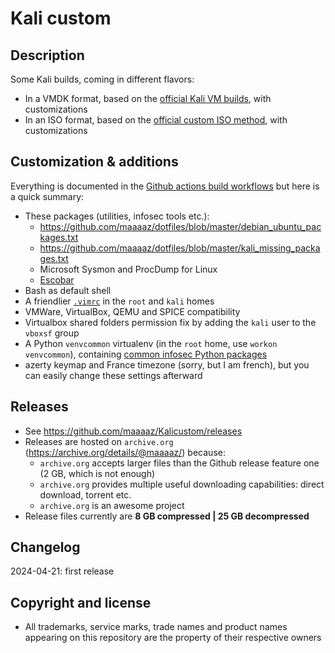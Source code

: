 Kali custom
===========

Description
-----------
Some Kali builds, coming in different flavors:
* In a VMDK format, based on the [official Kali VM builds](https://www.kali.org/get-kali/#kali-virtual-machines), with customizations
* In an ISO format, based on the [official custom ISO method](https://www.kali.org/docs/development/live-build-a-custom-kali-iso/), with customizations

Customization & additions
-------------------------
Everything is documented in the [Github actions build workflows](https://github.com/maaaaz/kalicustom/tree/main/.github/workflows) but here is a quick summary:
- These packages (utilities, infosec tools etc.):
  - https://github.com/maaaaz/dotfiles/blob/master/debian_ubuntu_packages.txt
  - https://github.com/maaaaz/dotfiles/blob/master/kali_missing_packages.txt
  - Microsoft Sysmon and ProcDump for Linux
  - [Escobar](https://github.com/savely-krasovsky/escobar)
- Bash as default shell
- A friendlier [`.vimrc`](https://github.com/maaaaz/dotfiles/blob/master/.vimrc) in the `root` and `kali` homes
- VMWare, VirtualBox, QEMU and SPICE compatibility
- Virtualbox shared folders permission fix by adding the `kali` user to the `vboxsf` group
- A Python `venvcommon` virtualenv (in the `root` home, use `workon venvcommon`), containing [common infosec Python packages](https://github.com/maaaaz/dotfiles/blob/master/python_common.txt)
- azerty keymap and France timezone (sorry, but I am french), but you can easily change these settings afterward

Releases
---------
- See https://github.com/maaaaz/Kalicustom/releases
- Releases are hosted on `archive.org` (https://archive.org/details/@maaaaz/) because:
  - `archive.org` accepts larger files than the Github release feature one (2 GB, which is not enough)
  - `archive.org` provides multiple useful downloading capabilities: direct download, torrent etc.
  - `archive.org` is an awesome project
- Release files currently are **8 GB compressed | 25 GB decompressed**

Changelog
---------
2024-04-21: first release

Copyright and license
---------------------
* All trademarks, service marks, trade names and product names appearing on this repository are the property of their respective owners 
